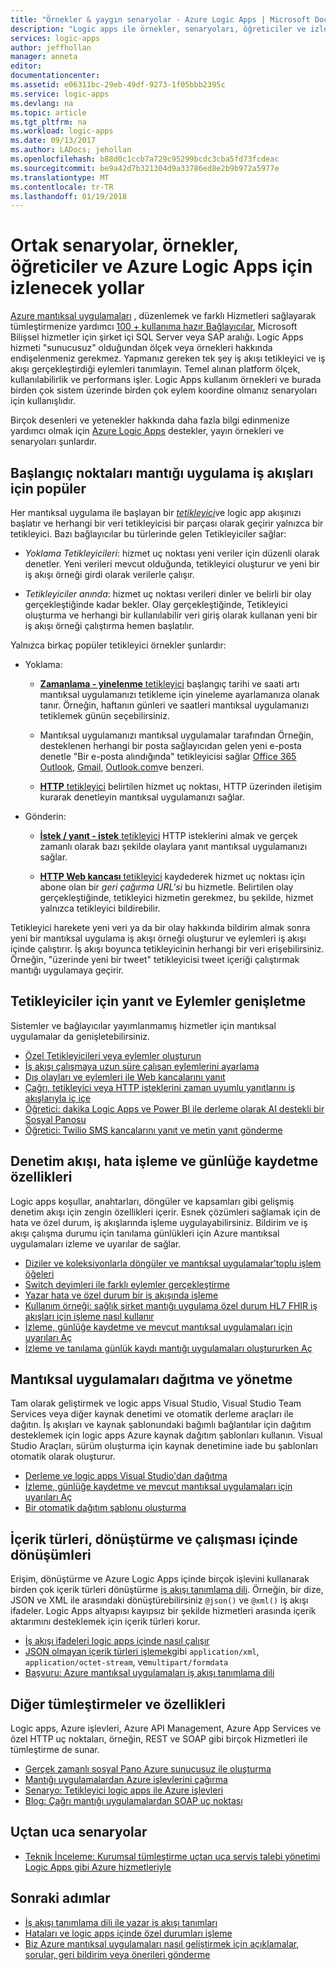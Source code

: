 ```yaml
---
title: "Örnekler & yaygın senaryolar - Azure Logic Apps | Microsoft Docs"
description: "Logic apps ile örnekler, senaryoları, öğreticiler ve izlenecek yollar hakkında daha fazla bilgi edinin"
services: logic-apps
author: jeffhollan
manager: anneta
editor: 
documentationcenter: 
ms.assetid: e06311bc-29eb-49df-9273-1f05bbb2395c
ms.service: logic-apps
ms.devlang: na
ms.topic: article
ms.tgt_pltfrm: na
ms.workload: logic-apps
ms.date: 09/13/2017
ms.author: LADocs; jehollan
ms.openlocfilehash: b88d0c1ccb7a729c95299bcdc3cba5fd73fcdeac
ms.sourcegitcommit: be9a42d7b321304d9a33786ed8e2b9b972a5977e
ms.translationtype: MT
ms.contentlocale: tr-TR
ms.lasthandoff: 01/19/2018
---
```

# <a name="common-scenarios-examples-tutorials-and-walkthroughs-for-azure-logic-apps"></a>Ortak senaryolar, örnekler, öğreticiler ve Azure Logic Apps için izlenecek yollar

[Azure mantıksal uygulamaları](../logic-apps/logic-apps-overview.md) , düzenlemek ve farklı Hizmetleri sağlayarak tümleştirmenize yardımcı [100 + kullanıma hazır Bağlayıcılar](../connectors/apis-list.md), Microsoft Bilişsel hizmetler için şirket içi SQL Server veya SAP aralığı. Logic Apps hizmeti "sunucusuz" olduğundan ölçek veya örnekleri hakkında endişelenmeniz gerekmez. Yapmanız gereken tek şey iş akışı tetikleyici ve iş akışı gerçekleştirdiği eylemleri tanımlayın. Temel alınan platform ölçek, kullanılabilirlik ve performans işler. Logic Apps kullanım örnekleri ve burada birden çok sistem üzerinde birden çok eylem koordine olmanız senaryoları için kullanışlıdır.

Birçok desenleri ve yetenekler hakkında daha fazla bilgi edinmenize yardımcı olmak için [Azure Logic Apps](../logic-apps/logic-apps-overview.md) destekler, yayın örnekleri ve senaryoları şunlardır.

## <a name="popular-starting-points-for-logic-app-workflows"></a>Başlangıç noktaları mantığı uygulama iş akışları için popüler

Her mantıksal uygulama ile başlayan bir [ *tetikleyici*](../logic-apps/logic-apps-overview.md#logic-app-concepts)ve logic app akışınızı başlatır ve herhangi bir veri tetikleyicisi bir parçası olarak geçirir yalnızca bir tetikleyici. Bazı bağlayıcılar bu türlerinde gelen Tetikleyiciler sağlar:

* *Yoklama Tetikleyicileri*: hizmet uç noktası yeni veriler için düzenli olarak denetler. Yeni verileri mevcut olduğunda, tetikleyici oluşturur ve yeni bir iş akışı örneği girdi olarak verilerle çalışır.

* *Tetikleyiciler anında*: hizmet uç noktası verileri dinler ve belirli bir olay gerçekleştiğinde kadar bekler. Olay gerçekleştiğinde, Tetikleyici oluşturma ve herhangi bir kullanılabilir veri giriş olarak kullanan yeni bir iş akışı örneği çalıştırma hemen başlatılır.

Yalnızca birkaç popüler tetikleyici örnekler şunlardır:

* Yoklama: 

  * [**Zamanlama - yinelenme** tetikleyici](../connectors/connectors-native-recurrence.md) başlangıç tarihi ve saati artı mantıksal uygulamanızı tetikleme için yineleme ayarlamanıza olanak tanır. 
  Örneğin, haftanın günleri ve saatleri mantıksal uygulamanızı tetiklemek günün seçebilirsiniz.

  * Mantıksal uygulamanızı mantıksal uygulamalar tarafından Örneğin, desteklenen herhangi bir posta sağlayıcıdan gelen yeni e-posta denetle "Bir e-posta alındığında" tetikleyicisi sağlar [Office 365 Outlook](../connectors/connectors-create-api-office365-outlook.md), [Gmail](https://docs.microsoft.com/connectors/gmail/), [ Outlook.com](https://docs.microsoft.com/connectors/outlook/)ve benzeri.

  * [ **HTTP** tetikleyici](../connectors/connectors-native-http.md) belirtilen hizmet uç noktası, HTTP üzerinden iletişim kurarak denetleyin mantıksal uygulamanızı sağlar.
  
* Gönderin:

  * [ **İstek / yanıt - istek** tetikleyici](../connectors/connectors-native-reqres.md) HTTP isteklerini almak ve gerçek zamanlı olarak bazı şekilde olaylara yanıt mantıksal uygulamanızı sağlar.

  * [ **HTTP Web kancası** tetikleyici](../connectors/connectors-native-webhook.md) kaydederek hizmet uç noktası için abone olan bir *geri çağırma URL'si* bu hizmetle. 
  Belirtilen olay gerçekleştiğinde, tetikleyici hizmetin gerekmez, bu şekilde, hizmet yalnızca tetikleyici bildirebilir.

Tetikleyici harekete yeni veri ya da bir olay hakkında bildirim almak sonra yeni bir mantıksal uygulama iş akışı örneği oluşturur ve eylemleri iş akışı içinde çalıştırır. İş akışı boyunca tetikleyicinin herhangi bir veri erişebilirsiniz. Örneğin, "üzerinde yeni bir tweet" tetikleyicisi tweet içeriği çalıştırmak mantığı uygulamaya geçirir. 

## <a name="respond-to-triggers-and-extend-actions"></a>Tetikleyiciler için yanıt ve Eylemler genişletme

Sistemler ve bağlayıcılar yayımlanmamış hizmetler için mantıksal uygulamalar da genişletebilirsiniz.

* [Özel Tetikleyicileri veya eylemler oluşturun](../logic-apps/logic-apps-create-api-app.md)
* [İş akışı çalışmaya uzun süre çalışan eylemlerini ayarlama](../logic-apps/logic-apps-create-api-app.md)
* [Dış olayları ve eylemleri ile Web kancalarını yanıt](../logic-apps/logic-apps-create-api-app.md)
* [Çağrı, tetikleyici veya HTTP isteklerini zaman uyumlu yanıtlarını iş akışlarıyla iç içe](../logic-apps/logic-apps-http-endpoint.md)
* [Öğretici: dakika Logic Apps ve Power BI ile derleme olarak AI destekli bir Sosyal Panosu](http://aka.ms/logicappsdemo)
* [Öğretici: Twilio SMS kancalarını yanıt ve metin yanıt gönderme](https://channel9.msdn.com/Blogs/Windows-Azure/Azure-Logic-Apps-Walkthrough-Webhook-Functions-and-an-SMS-Bot)

## <a name="control-flow-error-handling-and-logging-capabilities"></a>Denetim akışı, hata işleme ve günlüğe kaydetme özellikleri

Logic apps koşullar, anahtarları, döngüler ve kapsamları gibi gelişmiş denetim akışı için zengin özellikleri içerir. Esnek çözümleri sağlamak için de hata ve özel durum, iş akışlarında işleme uygulayabilirsiniz. Bildirim ve iş akışı çalışma durumu için tanılama günlükleri için Azure mantıksal uygulamaları izleme ve uyarılar de sağlar.

* [Diziler ve koleksiyonlarla döngüler ve mantıksal uygulamalar'toplu işlem öğeleri](../logic-apps/logic-apps-loops-and-scopes.md)
* [Switch deyimleri ile farklı eylemler gerçekleştirme](../logic-apps/logic-apps-switch-case.md)
* [Yazar hata ve özel durum bir iş akışında işleme](../logic-apps/logic-apps-exception-handling.md)
* [Kullanım örneği: sağlık şirket mantığı uygulama özel durum HL7 FHIR iş akışları için işleme nasıl kullanır](../logic-apps/logic-apps-scenario-error-and-exception-handling.md)
* [İzleme, günlüğe kaydetme ve mevcut mantıksal uygulamaları için uyarıları Aç](../logic-apps/logic-apps-monitor-your-logic-apps.md)
* [İzleme ve tanılama günlük kaydı mantığı uygulamaları oluştururken Aç](../logic-apps/logic-apps-monitor-your-logic-apps-oms.md)

## <a name="deploy-and-manage-logic-apps"></a>Mantıksal uygulamaları dağıtma ve yönetme

Tam olarak geliştirmek ve logic apps Visual Studio, Visual Studio Team Services veya diğer kaynak denetimi ve otomatik derleme araçları ile dağıtın. İş akışları ve kaynak şablonundaki bağımlı bağlantılar için dağıtım desteklemek için logic apps Azure kaynak dağıtım şablonları kullanın. Visual Studio Araçları, sürüm oluşturma için kaynak denetimine iade bu şablonları otomatik olarak oluşturur.

* [Derleme ve logic apps Visual Studio'dan dağıtma](../logic-apps/logic-apps-deploy-from-vs.md)
* [İzleme, günlüğe kaydetme ve mevcut mantıksal uygulamaları için uyarıları Aç](../logic-apps/logic-apps-monitor-your-logic-apps.md)
* [Bir otomatik dağıtım şablonu oluşturma](../logic-apps/logic-apps-create-deploy-template.md)

## <a name="content-types-conversions-and-transformations-within-a-run"></a>İçerik türleri, dönüştürme ve çalışması içinde dönüşümleri

Erişim, dönüştürme ve Azure Logic Apps içinde birçok işlevini kullanarak birden çok içerik türleri dönüştürme [iş akışı tanımlama dili](http://aka.ms/logicappsdocs). Örneğin, bir dize, JSON ve XML ile arasındaki dönüştürebilirsiniz `@json()` ve `@xml()` iş akışı ifadeler. Logic Apps altyapısı kayıpsız bir şekilde hizmetleri arasında içerik aktarımını desteklemek için içerik türleri korur.

* [İş akışı ifadeleri logic apps içinde nasıl çalışır](../logic-apps/logic-apps-author-definitions.md)
* [JSON olmayan içerik türleri işlemek](../logic-apps/logic-apps-content-type.md)gibi `application/xml`, `application/octet-stream`, ve`multipart/formdata`
* [Başvuru: Azure mantıksal uygulamaları iş akışı tanımlama dili](http://aka.ms/logicappsdocs)

## <a name="other-integrations-and-capabilities"></a>Diğer tümleştirmeler ve özellikleri

Logic apps, Azure işlevleri, Azure API Management, Azure App Services ve özel HTTP uç noktaları, örneğin, REST ve SOAP gibi birçok Hizmetleri ile tümleştirme de sunar.

* [Gerçek zamanlı sosyal Pano Azure sunucusuz ile oluşturma](../logic-apps/logic-apps-scenario-social-serverless.md)
* [Mantığı uygulamalardan Azure işlevlerini çağırma](../logic-apps/logic-apps-azure-functions.md)
* [Senaryo: Tetikleyici logic apps ile Azure işlevleri](../logic-apps/logic-apps-scenario-function-sb-trigger.md)
* [Blog: Çağrı mantığı uygulamalardan SOAP uç noktası](https://blogs.msdn.microsoft.com/logicapps/2016/04/07/using-soap-services-with-logic-apps/)

## <a name="end-to-end-scenarios"></a>Uçtan uca senaryolar

* [Teknik İnceleme: Kurumsal tümleştirme uçtan uca servis talebi yönetimi Logic Apps gibi Azure hizmetleriyle](https://aka.ms/enterprise-integration-e2e-case-management-utilities-logic-apps)

## <a name="next-steps"></a>Sonraki adımlar

* [İş akışı tanımlama dili ile yazar iş akışı tanımları](../logic-apps/logic-apps-author-definitions.md)
* [Hataları ve logic apps içinde özel durumları işleme](../logic-apps/logic-apps-exception-handling.md)
* [Biz Azure mantıksal uygulamaları nasıl geliştirmek için açıklamalar, sorular, geri bildirim veya önerileri gönderme](https://feedback.azure.com/forums/287593-logic-apps)